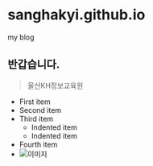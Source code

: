 # sanghakyi.github.io
my blog
## 반갑습니다.
> 울산KH정보교육원
- First item
- Second item
- Third item
    - Indented item
    - Indented item
- Fourth item
- ![이미지](https://cdn.pixabay.com/photo/2023/07/14/18/23/color-pencils-8127500_960_720.jpg)
